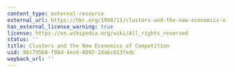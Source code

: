 ```yaml
---
content_type: external-resource
external_url: https://hbr.org/1998/11/clusters-and-the-new-economics-of-competition
has_external_license_warning: true
license: https://en.wikipedia.org/wiki/All_rights_reserved
status: ''
title: Clusters and the New Economics of Competition
uid: 96c795b8-f98d-4ec6-8807-1da6c813fedc
wayback_url: ''
---
```

